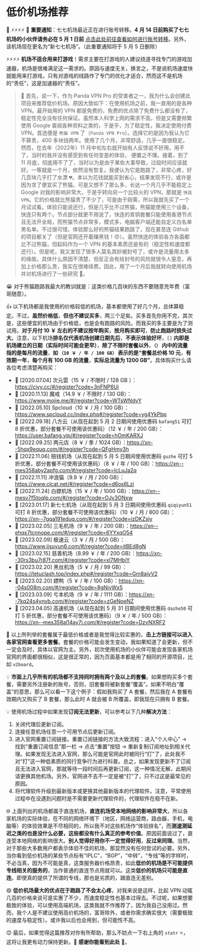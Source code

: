 # 低价机场推荐

 📌 ⚡⚡⚡⚡ 📌 **重要通知**：七七机场最近正在进行账号转移。**4 月 14 日前购买了七七机场的小伙伴请务必在 5 月 1 日前** [点击此处前往查看如何进行账号转移](https://xn--7gqa191eduq.com/user)。另外，该机场现在更名为“新七七机场”。（此重要通知将于 5 月 5 日删除）

⚡⚡⚡⚡ **机场不适合用来打游戏**！需求主要在打游戏的人建议绕道寻找专门的游戏加速器，机场是很难满足这一需求的。原因与速度无关，换言之，不是说机场速度快就能用来打游戏，只有对游戏的线路作了专门的优化才适合，然而这不是机场的“责任”，这是加速器的“责任”。

> 📝 首先，说一下，作为 Panda VPN Pro 的受害者之一，我为什么会创建此项目来推荐低价机场。原因大致如下：在使用机场之前，我一直用的是各种 VPN。最开始用的 VPN 都是免费的，免费的优点除了免费什么都没有了，稳定性完全没有任何保证。虽然本人科学上网的需求不高，但是又需要频繁使用 Google 查阅各种资料之类的，于是乎，为了稳定性，我决定使用付费 VPN。首选便是 `熊猫 VPN` 了（`Panda VPN Pro`）。选择它的是因为我认为它不算贵，400 多块钱两年。使用了几个月，非常舒适，几乎一直很稳定。然而，在去年（2022年）11 月中旬左右就开始有人反馈说不好用，用不了，当时的我并没有感受到有任何变差的体验， 便置之不理。接着，到了 11 月底，彻底用不了了，当时以为是由于某些大事导致，过段时间应该就好。一等就是一个月，依然没有恢复。我便认为它是跑路了，非常心疼，好几百块几乎打了水漂 💔。本以为花钱就能买到省心，结果发现不行，或许是因为贪了便宜买了熊猫。可是又想不了那么多，长达一个月几乎不能稳定上 Google 对我的影响非常大，于是乎转向另一个比较火的 VPN，那就是 `快连VPN`。它的价格就比熊猫贵了不少了，可是由于刚需，所以我就先买了一个月试试看。体验只能说还行，但是几乎比不过熊猫，熊猫能使用三个设备，快连只有两个。节点部分就更不用说了，快连的青铜套餐只能使用香港节点且无法开全局，而熊猫节点非常多，模式多，电脑客户端还能自定义白名单黑名单。不过很可惜，体验那么好的熊猫结果跑路了，现在甚至连 Github 的项目都关了（但是官网还开着赚黑钱！😠）。虽然快连的体验各方各面都比不过熊猫，但起码作为一个 VPN 的基本素质还是有的（稳定性和速度都还行）。但是呢，我又发现了很多人莫名其妙被封号了，或许是流量用太多的缘故。具体什么原因不清楚，但反正会有给封号的风险就很令人窒息，再加上价格那么贵，我实在很难续费。因此，用了一个月后我就转向使用机场并对机场进行了一些研究 🚁。

😭 对于熊猫跑路我最大的教训就是：这类价格几百块的东西不要随意充年费（富哥随意）。

👍 以下机场都是我使用的价格较低的机场，基本都使用了好几个月，总体算稳定。不过，**虽然价格低**，**但也不建议买多**，两三个足矣。买多首先你用不完，其次是，这些便宜的机场由于价格低，也是会有跑路的风险。而我买的多主要是为了测试用。**对于月付 10 ￥ 左右的不建议按年购买**，**按月购买即可**，**防止跑路时损失过大**。注意，以下机场**排名仅代表机场创建日期先后**，**不表示体验好坏**，`[]` **内即是机场建立的日期（实际时间可能会更早）**，**除了不限时套餐以外**，**`（）` 内中的流量指的是每月的流量**，**如 `（10 ￥ / 年 / 100 GB）` 表示的是“套餐总价格 10 元**，**有效期一年**，**每个月有 100 GB 的流量**，**实际总流量为 1200 GB”**。具体购买什么请各位考虑清楚再购买：
- 🚁 [2020.07.04] 次元雲（15 ￥ / 不限时 / 128 GB ）：https://ciyy.cc/#/register?code=3nFNP6Ui
- 🚁 [2020.11.13] 魔戒（14.9 ￥ / 不限时 / 130 GB）：https://www.mojie.me/#/register?code=WTsWNdvY 
- 🚁 [2022.05.10] Spcloud（10 ￥ / 月 / 100 GB）：https://www.spcloud.cc/index.php#/register?code=yg4YkPbp
- 🚁 [2022.09.18] 八方云（从现在起到 5 月 2 日期间使用优惠码 `bafang51` 可打 8 折优惠，部分套餐不可使用该优惠码）（12 ￥ / 年 / 200 GB）：https://user.bafang.vip/#/register?code=hOmKARXJ
- 🚁 [2022.09.25] 两元店（8 ￥ / 季 / 1024 GB）：https://xn--5hqx9equq.com/#/register?code=QFgHmy3h
- 🚁 [2022.11.06] 赔钱机场（从现在起到 5 月 5 日期间使用优惠码 `guzhe` 可打 5 折优惠，部分套餐不可使用该优惠码）（8 ￥ / 年 / 100 GB）：https://xn--mes358aby2apfg.com/#/register?code=IcLuJa2q
- 🚁 [2022.11.11] 冲浪猫（9.9 ￥ / 月 / 200 GB）：https://www.clcat.net/#/register?code=d6os6Lzi
- 🚁 [2022.11.24] 白嫖机场（15 ￥ / 年 / 1000 GB）：https://xn--mesv7f5toqlp.com/#/register?code=OJv3ONxw
- 🚁 [2023.01.17] 新七七机场（从现在起到 5 月 3 日期间使用优惠码 `qiqiyun51` 可打 8 折优惠，部分套餐不可使用该优惠码）（10 ￥ / 月 / 800 GB）：https://xn--7gqa191eduq.com/#/register?code=izDKZsjy
- 🚁 [2023.02.05] 三毛机场（9 ￥ / 年 / 200 GB）：https://xn--ehqx7tcnnope.com/#/register?code=6YYxqO54
- 🚁 [2023.02.09] 极速云（3 ￥ / 月 / 500 GB）：https://www.jisuyun6.com/#/register?code=itBEd8gN
- 🚁 [2023.02.15] 慈善机场（8.99 ￥ / 年 / 200 GB）：https://xn--30rs3bu7r87f.com/#/register?code=xl7MHbiY
- 🚁 [2023.02.20] 黑丝机场（5 ￥ / 月 / 99 GB）：https://letuclash.top/index.php#/register?code=Gm8ajyV2
- 🚁 [2023.02.20] 嫖鸭（5 ￥ / 年 / 100 GB）：https://xn--04s008m.com/#/register?code=8gNivWx5
- 🚁 [2023.03.09] 亏本机场（9 ￥ / 年 / 1111 GB）：https://xn--7kq24s4ynvb.com/#/register?code=zGeNpeNZ
- 🚁 [2023.04.05] 高速机场（从现在起到 5 月 31 日期间使用优惠码 `dazhe50` 可打 5 折优惠，部分套餐不可使用该优惠码）（9 ￥ / 年 / 500 GB）：https://xn--mes358al14ay7i.com/#/register?code=DzvNXRF2

👀 以上所列举的套餐属于最低价格或者是我觉得比较实惠的，**击上方链接可以进入各家官网查看更多套餐**。套餐的价格可能会发生变动，我如果知道了会更新，但不一定会及时，具体以官网为主。另外，初次使用机场的小伙伴可能会发现各家机场官网的界面都很相似，这是很正常的，因为页面基本都是用了相同的开源项目，比如 `v2board`。

💡 **市面上几乎所有的机场都不支持同时拥有两个及以上的套餐**。如果想购买多个套餐，需要另外注册新的账号，否则，旧套餐将被新套餐“覆盖”。如果不明白“覆盖”的意思，那么可以看一下这个例子：假如我购买了 A 套餐，然后我在 A 套餐有效期内又购买了 B 套餐，那么此时 A 就会被 B 所覆盖，即我现在只拥有 B 套餐。

💡 使用机场过程中如果发现**订阅无法更新**，可以参考以下几种**解决方法**：

1. 关闭代理后更新订阅。
2. 连接任意机场任意一个可用节点后更新订阅。
3. 进入官网重置订阅链接。重置订阅链接的方法大致流程：进入“个人中心” -> 找到“重置订阅信息”那一栏 -> 点击“重置”按钮 -> 重新复制订阅地址到相关代理。如果发现无法进入官网，那么可能是官网此时被同行“打”了，此处我不对“打”这一种低素质的同行竞争行为进行科普。总之，如果发现更新不了订阅且无法进入官网，那就等待一段时间后再更新订阅，这一种情况无解，此期间请更换其他机场。另外，官网进不去不一定是被“打”了，只不过这是最常见的原因。
4. 将代理软件升级到最新版本或更换其他最新版本的代理软件。注意，平常使用过程中在没遇到问题时是不需要更新代理软件的，代理软件在稳不在新。

🌐 上面列出的机场都属于直连机场，**直连机场受本地网络的影响非常大**，所以各家机场的实际体验，在不同的网络环境下（地区，网络运营商，路由器，手机，电脑等）的体验效果是不尽相同的，所以我不对这些机场作“体验排名”，而**测速测延迟之类的也是没什么必要，这些都没有什么真正的参考价值**。原因前面说过了，直连受本地网络的影响很大。**别人觉得好用你不一定觉得好用**，**反过来同理**。当然，对于那些大多数用户都表示体验不佳的机场，那显然没有任何尝试的必要。另外，当你看到低价机场的某些节点标有“IPLC”，“BGP”，“中转”，“专线”等的字样时，不必当真，因为不可能是真，这类服务器价格昂贵，如此**低价的机场是不可能提供专线相关的服务的**，当作普通的直连节点用就可以。这类**低价的机场只可能是直连**。即使真的提供了所谓的专线，那也是劣质的，跟直连无差别。

😄 **低价机场最大的优点在于跑路了不会太心疼**，对我来说是这样，比起 VPN 动辄几百的价格来说可是实惠了不少，而速度稳定性也基本过得去。不过呢，如果想要极致的体验，可以使用高端机场，这类我就不作推荐了，因为我自己没用过。然而，我个人是不建议使用高价机场的，富哥除外，或者你需求确实很大（需要极致的速度与稳定性）。或许我以后也会用到，但可能性不高。

😊 最后，如果觉得这篇推荐对你有所帮助，那么不妨点一下右上角的 `statr` ⭐，这将让我更有动力保持更新。💚 **感谢你能看到此处** 💚。
